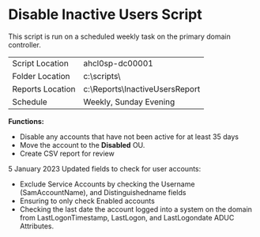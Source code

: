 # Disable Inactive Users Script

This script is run on a scheduled weekly task on the primary domain controller.

|                  |                                |
| ---------------- | ------------------------------ |
| Script Location  | ahcl0sp-dc00001                |
| Folder Location  | c:\scripts\                    |
| Reports Location | c:\Reports\InactiveUsersReport |
| Schedule         | Weekly, Sunday Evening         |


**Functions:**

- Disable any accounts that have not been active for at least 35 days
- Move the account to the **Disabled** OU.
- Create CSV report for review

5 January 2023
Updated fields to check for user accounts:

 - Exclude Service Accounts by checking the Username (SamAccountName), and Distinguishedname fields
 - Ensuring to only check Enabled accounts
 - Checking the last date the account logged into a system on the domain from LastLogonTimestamp, LastLogon, and LastLogondate ADUC Attributes.

